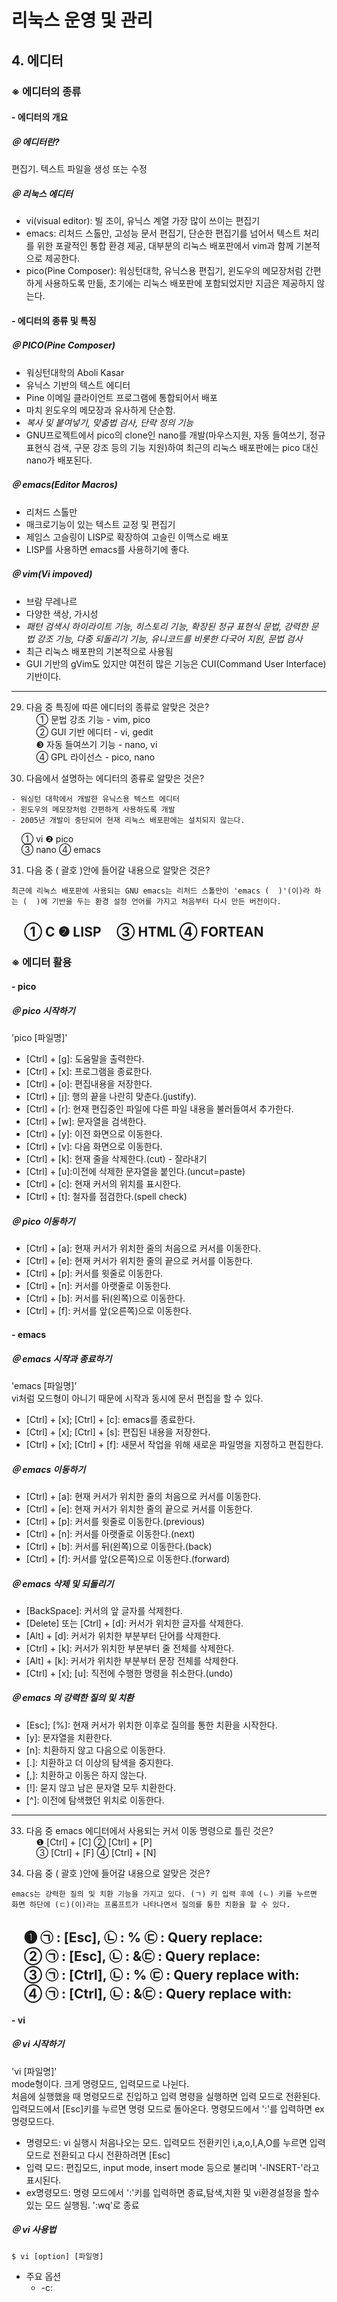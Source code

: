 # 리눅스 운영 및 관리
## 4. 에디터
###  ※ 에디터의 종류
#### - 에디터의 개요

##### ＠ 에디터란?
편집기. 텍스트 파일을 생성 또는 수정

##### ＠ 리눅스 에디터
- vi(visual editor): 빌 조이, 유닉스 계열 가장 많이 쓰이는 편집기
- emacs: 리처드 스톨만, 고성능 문서 편집기, 단순한 편집기를 넘어서 텍스트 처리를 위한 포괄적인 통합 환경 제공, 대부분의 리눅스 배포판에서 vim과 함께 기본적으로 제공한다.
- pico(Pine Composer): 워싱턴대학, 유닉스용 편집기, 윈도우의 메모장처럼 간편하게 사용하도록 만듦, 초기에는 리눅스 배포판에 포함되었지만 지금은 제공하지 않는다.

#### - 에디터의 종류 및 특징
##### ＠ PICO(Pine Composer)
- 워싱턴대학의 Aboli Kasar
- 유닉스 기반의 텍스트 에디터
- Pine 이메일 클라이언트 프로그램에 통합되어서 배포
- 마치 윈도우의 메모장과 유사하게 단순함.
- *복사 및 붙여넣기, 맞춤법 검사, 단락 정의 기능*
- GNU프로젝트에서 pico의 clone인 nano를 개발(마우스지원, 자동 들여쓰기, 정규 표현식 검색, 구문 강조 등의 기능 지원)하여 최근의 리눅스 배포판에는 pico 대신 nano가 배포된다.

##### ＠ emacs(Editor Macros)
- 리처드 스톨만
- 매크로기능이 있는 텍스트 교정 및 편집기
- 제임스 고슬링이 LISP로 확장하여 고슬린 이맥스로 배포
- LISP를 사용하면 emacs를 사용하기에 좋다.

##### ＠ vim(Vi impoved)
- 브람 무레나르
- 다양한 색상, 가시성
- *패턴 검색시 하이라이트 기능, 히스토리 기능, 확장된 정규 표현식 문법, 강력한 문법 강조 기능, 다중 되돌리기 기능, 유니코드를 비롯한 다국어 지원, 문법 검사*
- 최근 리눅스 배포판의 기본적으로 사용됨
- GUI 기반의 gVim도 있지만 여전히 많은 기능은 CUI(Command User Interface)기반이다.
---
29. 다음 중 특징에 따른 에디터의 종류로 알맞은 것은?  
    ① 문법 강조 기능 - vim, pico  
    ② GUI 기반 에디터 - vi, gedit  
    ❸ 자동 들여쓰기 기능 - nano, vi  
    ④ GPL 라이선스 - pico, nano  

30. 다음에서 설명하는 에디터의 종류로 알맞은 것은?  
~~~
- 워싱턴 대학에서 개발한 유닉스용 텍스트 에디터
- 윈도우의 메모장처럼 간편하게 사용하도록 개발
- 2005년 개발이 중단되어 현재 리눅스 배포판에는 설치되지 않는다.
~~~
    ① vi			❷ pico  
    ③ nano		④ emacs  

31. 다음 중 ( 괄호 )안에 들어갈 내용으로 알맞은 것은?
~~~
최근에 리눅스 배포판에 사용되는 GNU emacs는 리처드 스톨만이 'emacs (  )'(이)라 하는 (  )에 기반을 두는 환경 설정 언어를 가지고 처음부터 다시 만든 버전이다.
~~~
    ① C			❷ LISP
    ③ HTML		④ FORTEAN
---
###  ※ 에디터 활용
#### - pico
##### ＠ pico 시작하기
'pico [파일명]'  
- [Ctrl] + [g]: 도움말을 출력한다.
- [Ctrl] + [x]: 프로그램을 종료한다.
- [Ctrl] + [o]: 편집내용을 저장한다.
- [Ctrl] + [j]: 행의 끝을 나란히 맞춘다.(justify).
- [Ctrl] + [r]: 현재 편집중인 파일에 다른 파일 내용을 불러들여서 추가한다.
- [Ctrl] + [w]: 문자열을 검색한다.
- [Ctrl] + [y]: 이전 화면으로 이동한다.
- [Ctrl] + [v]: 다음 화면으로 이동한다.
- [Ctrl] + [k]: 현재 줄을 삭제한다.(cut) - 잘라내기
- [Ctrl] + [u]:이전에 삭제한 문자열을 붙인다.(uncut=paste)
- [Ctrl] + [c]: 현재 커서의 위치를 표시한다.
- [Ctrl] + [t]: 철자를 점검한다.(spell check)

##### ＠ pico 이동하기
- [Ctrl] + [a]: 현재 커서가 위치한 줄의 처음으로 커서를 이동한다.
- [Ctrl] + [e]: 현재 커서가 위치한 줄의 끝으로 커서를 이동한다.
- [Ctrl] + [p]: 커서를 윗줄로 이동한다.
- [Ctrl] + [n]: 커서를 아랫줄로 이동한다.
- [Ctrl] + [b]: 커서를 뒤(왼쪽)으로 이동한다.
- [Ctrl] + [f]: 커서를 앞(오른쪽)으로 이동한다.

#### - emacs
##### ＠ emacs 시작과 종료하기
'emacs [파일명]'  
vi처럼 모드형이 아니기 때문에 시작과 동시에 문서 편집을 할 수 있다.  
- [Ctrl] + [x]; [Ctrl] + [c]: emacs를 종료한다.
- [Ctrl] + [x]; [Ctrl] + [s]: 편집된 내용을 저장한다.
- [Ctrl] + [x]; [Ctrl] + [f]: 새문서 작업을 위해 새로운 파일명을 지정하고 편집한다.

##### ＠ emacs 이동하기
- [Ctrl] + [a]: 현재 커서가 위치한 줄의 처음으로 커서를 이동한다.
- [Ctrl] + [e]: 현재 커서가 위치한 줄의 끝으로 커서를 이동한다.
- [Ctrl] + [p]: 커서를 윗줄로 이동한다.(previous)
- [Ctrl] + [n]: 커서를 아랫줄로 이동한다.(next)
- [Ctrl] + [b]: 커서를 뒤(왼쪽)으로 이동한다.(back)
- [Ctrl] + [f]: 커서를 앞(오른쪽)으로 이동한다.(forward)

##### ＠ emacs 삭제 및 되돌리기
- [BackSpace]: 커서의 앞 글자를 삭제한다.
- [Delete] 또는 [Ctrl] + [d]: 커서가 위치한 글자를 삭제한다.
- [Alt] + [d]: 커서가 위치한 부분부터 단어를 삭제한다.
- [Ctrl] + [k]: 커서가 위치한 부분부터 줄 전체를 삭제한다.
- [Alt] + [k]: 커서가 위치한 부분부터 문장 전체를 삭제한다.
- [Ctrl] + [x]; [u]: 직전에 수행한 명령을 취소한다.(undo)

##### ＠ emacs 의 강력한 질의 및 치환
- [Esc]; [%]: 현재 커서가 위치한 이후로 질의를 통한 치환을 시작한다.
- [y]: 문자열을 치환한다.
- [n]: 치환하지 않고 다음으로 이동한다.
- [.]: 치환하고 더 이상의 탐색을 중지한다.
- [,]: 치환하고 이동은 하지 않는다.
- [!]: 묻지 않고 남은 문자열 모두 치환한다.
- [^]: 이전에 탐색했던 위치로 이동한다.

---
33. 다음 중 emacs 에디터에서 사용되는 커서 이동 명령으로 틀린 것은?   
    ❶ [Ctrl] + [C]	② [Ctrl] + [P]  
    ③ [Ctrl] + [F]	④ [Ctrl] + [N]  

29. 다음 중 ( 괄호 )안에 들어갈 내용으로 알맞은 것은?      
~~~
emacs는 강력한 질의 및 치환 기능을 가지고 있다. (ㄱ) 키 입력 후에 (ㄴ) 키를 누르면 화면 하단에 (ㄷ)(이)라는 프롬프트가 나타나면서 질의를 통한 치환을 할 수 있다.
~~~
    ❶ ㉠ : [Esc], ㉡ : % ㉢ : Query replace:  
    ② ㉠ : [Esc], ㉡ : &㉢ : Query replace:  
    ③ ㉠ : [Ctrl], ㉡ : % ㉢ : Query replace with:  
    ④ ㉠ : [Ctrl], ㉡ : &㉢ : Query replace with:  
---
#### - vi
##### ＠ vi 시작하기
'vi [파일명]'  
mode형이다. 크게 명령모드, 입력모드로 나뉜다.  
처음에 실행했을 때 명령모드로 진입하고 입력 명령을 실행하면 입력 모드로 전환된다. 입력모드에서 [Esc]키를 누르면 명령 모드로 돌아온다. 명령모드에서 ':'를 입력하면 ex 명령모드다.
- 명령모드: vi 실행시 처음나오는 모드. 입력모드 전환키인 i,a,o,I,A,O를 누르면 입력모드로 전환되고 다시 전환하려면 [Esc]
- 입력 모드: 편집모드, input mode, insert mode 등으로 불리며 '-INSERT-'라고 표시된다.
- ex명령모드: 명령 모드에서 ':'키를 입력하면 종료,탐색,치환 및 vi환경설정을 할수 있는 모드 실행됨. ':wq'로 종료

##### ＠ vi 사용법
~~~
$ vi [option] [파일명]
~~~
- 주요 옵션
    + -c: 